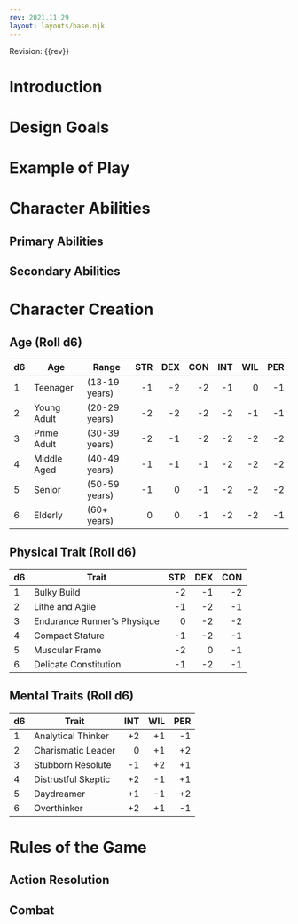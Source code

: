 ```yaml
---
rev: 2021.11.29
layout: layouts/base.njk
---
```

Revision: {{rev}}
# Introduction
# Design Goals
# Example of Play
# Character Abilities
## Primary Abilities
## Secondary Abilities
# Character Creation
## Age (Roll d6)
|d6|Age|Range|STR|DEX|CON|INT|WIL|PER|
|-|-|-|---:|---:|---:|---:|---:|---:|
|1|Teenager|(13-19 years)|-1|-2|-2|-1|0|-1|
|2|Young Adult|(20-29 years)|-2|-2|-2|-2|-1|-1|
|3|Prime Adult|(30-39 years)|-2|-1|-2|-2|-2|-2|
|4|Middle Aged|(40-49 years)|-1|-1|-1|-2|-2|-2|
|5|Senior|(50-59 years)|-1|0|-1|-2|-2|-2|
|6|Elderly|(60+ years)|0|0|-1|-2|-2|-1|
## Physical Trait (Roll d6)
|d6|Trait|STR|DEX|CON|
|-|-|---:|---:|---:|
|1|Bulky Build|-2|-1|-2|
|2|Lithe and Agile|-1|-2|-1|
|3|Endurance Runner's Physique|0|-2|-2|
|4|Compact Stature|-1|-2|-1|
|5|Muscular Frame|-2|0|-1|
|6|Delicate Constitution|-1|-2|-1|
## Mental Traits (Roll d6)
|d6|Trait|INT|WIL|PER|
|-|-|---:|---:|---:|
|1|Analytical Thinker |+2|+1|-1|
|2|Charismatic Leader | 0|+1|+2|
|3|Stubborn Resolute  |-1|+2|+1|
|4|Distrustful Skeptic|+2|-1|+1|
|5|Daydreamer         |+1|-1|+2|
|6|Overthinker        |+2|+1|-1|
# Rules of the Game
## Action Resolution
## Combat
